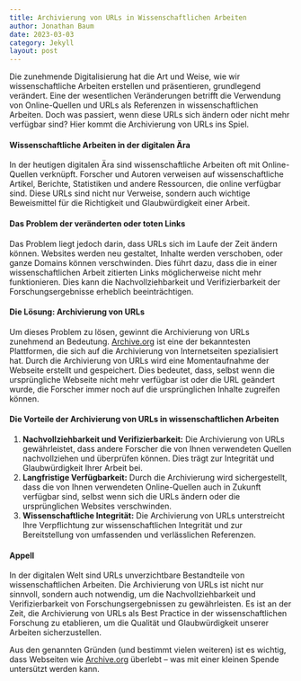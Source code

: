 ```yaml
---
title: Archivierung von URLs in Wissenschaftlichen Arbeiten
author: Jonathan Baum
date: 2023-03-03
category: Jekyll
layout: post
---
```


Die zunehmende Digitalisierung hat die Art und Weise, wie wir wissenschaftliche Arbeiten erstellen und präsentieren, grundlegend verändert. Eine der wesentlichen Veränderungen betrifft die Verwendung von Online-Quellen und URLs als Referenzen in wissenschaftlichen Arbeiten. Doch was passiert, wenn diese URLs sich ändern oder nicht mehr verfügbar sind? Hier kommt die Archivierung von URLs ins Spiel.

#### Wissenschaftliche Arbeiten in der digitalen Ära

In der heutigen digitalen Ära sind wissenschaftliche Arbeiten oft mit Online-Quellen verknüpft. Forscher und Autoren verweisen auf wissenschaftliche Artikel, Berichte, Statistiken und andere Ressourcen, die online verfügbar sind. Diese URLs sind nicht nur Verweise, sondern auch wichtige Beweismittel für die Richtigkeit und Glaubwürdigkeit einer Arbeit.

#### Das Problem der veränderten oder toten Links

Das Problem liegt jedoch darin, dass URLs sich im Laufe der Zeit ändern können. Websites werden neu gestaltet, Inhalte werden verschoben, oder ganze Domains können verschwinden. Dies führt dazu, dass die in einer wissenschaftlichen Arbeit zitierten Links möglicherweise nicht mehr funktionieren. Dies kann die Nachvollziehbarkeit und Verifizierbarkeit der Forschungsergebnisse erheblich beeinträchtigen.

#### Die Lösung: Archivierung von URLs

Um dieses Problem zu lösen, gewinnt die Archivierung von URLs zunehmend an Bedeutung. [Archive.org](archive.org) ist eine der bekanntesten Plattformen, die sich auf die Archivierung von Internetseiten spezialisiert hat. Durch die Archivierung von URLs wird eine Momentaufnahme der Webseite erstellt und gespeichert. Dies bedeutet, dass, selbst wenn die ursprüngliche Webseite nicht mehr verfügbar ist oder die URL geändert wurde, die Forscher immer noch auf die ursprünglichen Inhalte zugreifen können.

#### Die Vorteile der Archivierung von URLs in wissenschaftlichen Arbeiten

1.  **Nachvollziehbarkeit und Verifizierbarkeit:** Die Archivierung von URLs gewährleistet, dass andere Forscher die von Ihnen verwendeten Quellen nachvollziehen und überprüfen können. Dies trägt zur Integrität und Glaubwürdigkeit Ihrer Arbeit bei.
2.  **Langfristige Verfügbarkeit:** Durch die Archivierung wird sichergestellt, dass die von Ihnen verwendeten Online-Quellen auch in Zukunft verfügbar sind, selbst wenn sich die URLs ändern oder die ursprünglichen Websites verschwinden.
3.  **Wissenschaftliche Integrität:** Die Archivierung von URLs unterstreicht Ihre Verpflichtung zur wissenschaftlichen Integrität und zur Bereitstellung von umfassenden und verlässlichen Referenzen.

#### Appell

In der digitalen Welt sind URLs unverzichtbare Bestandteile von wissenschaftlichen Arbeiten. Die Archivierung von URLs ist nicht nur sinnvoll, sondern auch notwendig, um die Nachvollziehbarkeit und Verifizierbarkeit von Forschungsergebnissen zu gewährleisten. Es ist an der Zeit, die Archivierung von URLs als Best Practice in der wissenschaftlichen Forschung zu etablieren, um die Qualität und Glaubwürdigkeit unserer Arbeiten sicherzustellen.
 
Aus den genannten Gründen (und bestimmt vielen weiteren) ist es wichtig, dass Webseiten wie [Archive.org](archive.org) überlebt – was mit einer kleinen Spende untersützt werden kann.
